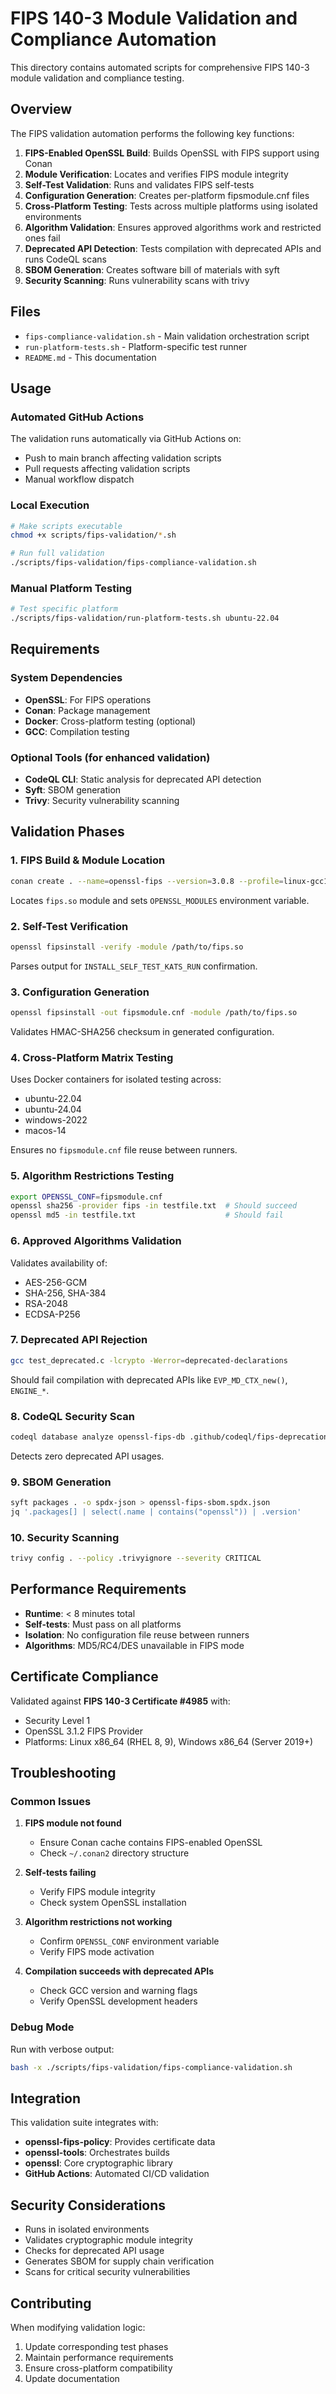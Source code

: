 # FIPS 140-3 Module Validation and Compliance Automation

This directory contains automated scripts for comprehensive FIPS 140-3 module validation and compliance testing.

## Overview

The FIPS validation automation performs the following key functions:

1. **FIPS-Enabled OpenSSL Build**: Builds OpenSSL with FIPS support using Conan
2. **Module Verification**: Locates and verifies FIPS module integrity
3. **Self-Test Validation**: Runs and validates FIPS self-tests
4. **Configuration Generation**: Creates per-platform fipsmodule.cnf files
5. **Cross-Platform Testing**: Tests across multiple platforms using isolated environments
6. **Algorithm Validation**: Ensures approved algorithms work and restricted ones fail
7. **Deprecated API Detection**: Tests compilation with deprecated APIs and runs CodeQL scans
8. **SBOM Generation**: Creates software bill of materials with syft
9. **Security Scanning**: Runs vulnerability scans with trivy

## Files

- `fips-compliance-validation.sh` - Main validation orchestration script
- `run-platform-tests.sh` - Platform-specific test runner
- `README.md` - This documentation

## Usage

### Automated GitHub Actions

The validation runs automatically via GitHub Actions on:
- Push to main branch affecting validation scripts
- Pull requests affecting validation scripts
- Manual workflow dispatch

### Local Execution

```bash
# Make scripts executable
chmod +x scripts/fips-validation/*.sh

# Run full validation
./scripts/fips-validation/fips-compliance-validation.sh
```

### Manual Platform Testing

```bash
# Test specific platform
./scripts/fips-validation/run-platform-tests.sh ubuntu-22.04
```

## Requirements

### System Dependencies

- **OpenSSL**: For FIPS operations
- **Conan**: Package management
- **Docker**: Cross-platform testing (optional)
- **GCC**: Compilation testing

### Optional Tools (for enhanced validation)

- **CodeQL CLI**: Static analysis for deprecated API detection
- **Syft**: SBOM generation
- **Trivy**: Security vulnerability scanning

## Validation Phases

### 1. FIPS Build & Module Location
```bash
conan create . --name=openssl-fips --version=3.0.8 --profile=linux-gcc11 -o fips=True
```
Locates `fips.so` module and sets `OPENSSL_MODULES` environment variable.

### 2. Self-Test Verification
```bash
openssl fipsinstall -verify -module /path/to/fips.so
```
Parses output for `INSTALL_SELF_TEST_KATS_RUN` confirmation.

### 3. Configuration Generation
```bash
openssl fipsinstall -out fipsmodule.cnf -module /path/to/fips.so
```
Validates HMAC-SHA256 checksum in generated configuration.

### 4. Cross-Platform Matrix Testing
Uses Docker containers for isolated testing across:
- ubuntu-22.04
- ubuntu-24.04
- windows-2022
- macos-14

Ensures no `fipsmodule.cnf` file reuse between runners.

### 5. Algorithm Restrictions Testing
```bash
export OPENSSL_CONF=fipsmodule.cnf
openssl sha256 -provider fips -in testfile.txt  # Should succeed
openssl md5 -in testfile.txt                    # Should fail
```

### 6. Approved Algorithms Validation
Validates availability of:
- AES-256-GCM
- SHA-256, SHA-384
- RSA-2048
- ECDSA-P256

### 7. Deprecated API Rejection
```bash
gcc test_deprecated.c -lcrypto -Werror=deprecated-declarations
```
Should fail compilation with deprecated APIs like `EVP_MD_CTX_new()`, `ENGINE_*`.

### 8. CodeQL Security Scan
```bash
codeql database analyze openssl-fips-db .github/codeql/fips-deprecation-check.ql
```
Detects zero deprecated API usages.

### 9. SBOM Generation
```bash
syft packages . -o spdx-json > openssl-fips-sbom.spdx.json
jq '.packages[] | select(.name | contains("openssl")) | .version'
```

### 10. Security Scanning
```bash
trivy config . --policy .trivyignore --severity CRITICAL
```

## Performance Requirements

- **Runtime**: < 8 minutes total
- **Self-tests**: Must pass on all platforms
- **Isolation**: No configuration file reuse between runners
- **Algorithms**: MD5/RC4/DES unavailable in FIPS mode

## Certificate Compliance

Validated against **FIPS 140-3 Certificate #4985** with:
- Security Level 1
- OpenSSL 3.1.2 FIPS Provider
- Platforms: Linux x86_64 (RHEL 8, 9), Windows x86_64 (Server 2019+)

## Troubleshooting

### Common Issues

1. **FIPS module not found**
   - Ensure Conan cache contains FIPS-enabled OpenSSL
   - Check `~/.conan2` directory structure

2. **Self-tests failing**
   - Verify FIPS module integrity
   - Check system OpenSSL installation

3. **Algorithm restrictions not working**
   - Confirm `OPENSSL_CONF` environment variable
   - Verify FIPS mode activation

4. **Compilation succeeds with deprecated APIs**
   - Check GCC version and warning flags
   - Verify OpenSSL development headers

### Debug Mode

Run with verbose output:
```bash
bash -x ./scripts/fips-validation/fips-compliance-validation.sh
```

## Integration

This validation suite integrates with:
- **openssl-fips-policy**: Provides certificate data
- **openssl-tools**: Orchestrates builds
- **openssl**: Core cryptographic library
- **GitHub Actions**: Automated CI/CD validation

## Security Considerations

- Runs in isolated environments
- Validates cryptographic module integrity
- Checks for deprecated API usage
- Generates SBOM for supply chain verification
- Scans for critical security vulnerabilities

## Contributing

When modifying validation logic:
1. Update corresponding test phases
2. Maintain performance requirements
3. Ensure cross-platform compatibility
4. Update documentation